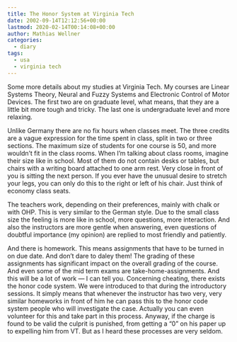 ```yaml
---
title: The Honor System at Virginia Tech
date: 2002-09-14T12:12:56+00:00
lastmod: 2020-02-14T00:14:08+00:00
author: Mathias Wellner
categories:
  - diary
tags:
  - usa
  - virginia tech
---
```

Some more details about my studies at Virginia Tech. My courses are Linear Systems Theory, Neural and Fuzzy Systems and Electronic Control of Motor Devices. The first two are on graduate level, what means, that they are a little bit more tough and tricky. The last one is undergraduate level and more relaxing.

Unlike Germany there are no fix hours when classes meet. The three credits are a vague expression for the time spent in class, split in two or three sections. The maximum size of students for one course is 50, and more wouldn&#8217;t fit in the class rooms. When I&#8217;m talking about class rooms, imagine their size like in school. Most of them do not contain desks or tables, but chairs with a writing board attached to one arm rest. Very close in front of you is sitting the next person. If you ever have the unusual desire to stretch your legs, you can only do this to the right or left of his chair. Just think of economy class seats.

The teachers work, depending on their preferences, mainly with chalk or with OHP. This is very similar to the German style. Due to the small class size the feeling is more like in school, more questions, more interaction. And also the instructors are more gentle when answering, even questions of doubtful importance (my opinion) are replied to most friendly and patiently.

And there is homework. This means assignments that have to be turned in on due date. And don&#8217;t dare to daley them! The grading of these assignments has significant impact on the overall grading of the course. And even some of the mid term exams are take-home-assignments. And this will be a lot of work &mdash; I can tell you. Concerning cheating, there exists the honor code system. We were introduced to that during the introductory sessions. It simply means that whenever the instructor has two very, very similar homeworks in front of him he can pass this to the honor code system people who will investigate the case. Actually you can even volunteer for this and take part in this process. Anyway, if the charge is found to be valid the culprit is punished, from getting a &#8220;0&#8221; on his paper up to expelling him from VT. But as I heard these processes are very seldom.